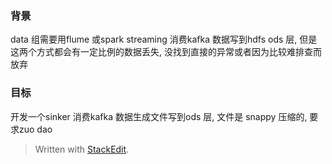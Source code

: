 ### 背景
data 组需要用flume 或spark streaming 消费kafka 数据写到hdfs ods 层, 但是这两个方式都会有一定比例的数据丢失, 没找到直接的异常或者因为比较难排查而放弃

### 目标
开发一个sinker 消费kafka 数据生成文件写到ods 层, 文件是 snappy 压缩的, 要求zuo dao


> Written with [StackEdit](https://stackedit.io/).
<!--stackedit_data:
eyJoaXN0b3J5IjpbMjA0MTg5NjI0NV19
-->
